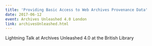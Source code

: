 ```yaml
---
title: 'Providing Basic Access to Web Archives Provenance Data'
date: 2017-06-12
event: Archives Unleashed 4.0 London
link: archivesUnleashed.html
---
```

Lightning Talk at Archives Unleashed 4.0 at the British Library
